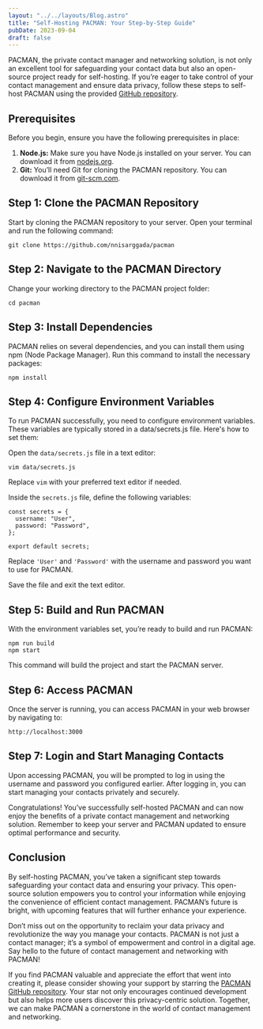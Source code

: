 ```yaml
---
layout: "../../layouts/Blog.astro"
title: "Self-Hosting PACMAN: Your Step-by-Step Guide"
pubDate: 2023-09-04
draft: false
---
```


PACMAN, the private contact manager and networking solution, is not only an excellent tool for safeguarding your contact data but also an open-source project ready for self-hosting. If you’re eager to take control of your contact management and ensure data privacy, follow these steps to self-host PACMAN using the provided [GitHub repository](https://github.com/nnisarggada/pacman).

## Prerequisites

Before you begin, ensure you have the following prerequisites in place:

1. **Node.js:** Make sure you have Node.js installed on your server. You can download it from [nodejs.org](https://nodejs.org).
2. **Git:** You’ll need Git for cloning the PACMAN repository. You can download it from [git-scm.com](https://git-scm.com).

## Step 1: Clone the PACMAN Repository

Start by cloning the PACMAN repository to your server. Open your terminal and run the following command:

```
git clone https://github.com/nnisarggada/pacman
```

## Step 2: Navigate to the PACMAN Directory

Change your working directory to the PACMAN project folder:

```
cd pacman
```

## Step 3: Install Dependencies

PACMAN relies on several dependencies, and you can install them using npm (Node Package Manager). Run this command to install the necessary packages:

```
npm install
```

## Step 4: Configure Environment Variables

To run PACMAN successfully, you need to configure environment variables. These variables are typically stored in a data/secrets.js file. Here's how to set them:

Open the `data/secrets.js` file in a text editor:

```
vim data/secrets.js
```

Replace `vim` with your preferred text editor if needed.

Inside the `secrets.js` file, define the following variables:

```
const secrets = {
  username: "User",
  password: "Password",
};

export default secrets;
```

Replace `'User'` and `'Password'` with the username and password you want to use for PACMAN.

Save the file and exit the text editor.

## Step 5: Build and Run PACMAN

With the environment variables set, you’re ready to build and run PACMAN:

```
npm run build
npm start
```

This command will build the project and start the PACMAN server.

## Step 6: Access PACMAN

Once the server is running, you can access PACMAN in your web browser by navigating to:

```
http://localhost:3000
```

## Step 7: Login and Start Managing Contacts

Upon accessing PACMAN, you will be prompted to log in using the username and password you configured earlier. After logging in, you can start managing your contacts privately and securely.

Congratulations! You’ve successfully self-hosted PACMAN and can now enjoy the benefits of a private contact management and networking solution. Remember to keep your server and PACMAN updated to ensure optimal performance and security.

## Conclusion

By self-hosting PACMAN, you’ve taken a significant step towards safeguarding your contact data and ensuring your privacy. This open-source solution empowers you to control your information while enjoying the convenience of efficient contact management. PACMAN’s future is bright, with upcoming features that will further enhance your experience.

Don’t miss out on the opportunity to reclaim your data privacy and revolutionize the way you manage your contacts. PACMAN is not just a contact manager; it’s a symbol of empowerment and control in a digital age. Say hello to the future of contact management and networking with PACMAN!

If you find PACMAN valuable and appreciate the effort that went into creating it, please consider showing your support by starring the [PACMAN GitHub repository](https://github.com/nnisarggada/pacman). Your star not only encourages continued development but also helps more users discover this privacy-centric solution. Together, we can make PACMAN a cornerstone in the world of contact management and networking.

